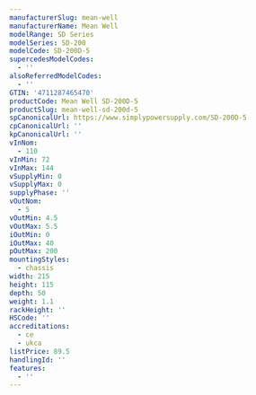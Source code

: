 ```yaml
---
manufacturerSlug: mean-well
manufacturerName: Mean Well
modelRange: SD Series
modelSeries: SD-200
modelCode: SD-200D-5
supercedesModelCodes:
  - ''
alsoReferredModelCodes:
  - ''
GTIN: '4711287465470'
productCode: Mean Well SD-200D-5
productSlug: mean-well-sd-200d-5
spCanonicalUrl: https://www.simplypowersupply.com/SD-200D-5
cpCanonicalUrl: ''
kpCanonicalUrl: ''
vInNom:
  - 110
vInMin: 72
vInMax: 144
vSupplyMin: 0
vSupplyMax: 0
supplyPhase: ''
vOutNom:
  - 5
vOutMin: 4.5
vOutMax: 5.5
iOutMin: 0
iOutMax: 40
pOutMax: 200
mountingStyles:
  - chassis
width: 215
height: 115
depth: 50
weight: 1.1
rackHeight: ''
HSCode: ''
accreditations:
  - ce
  - ukca
listPrice: 89.5
handlingId: ''
features:
  - ''
---
```

